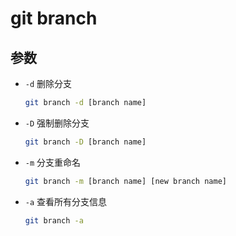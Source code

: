 # git branch

## 参数

- `-d` 删除分支

  ```bash
  git branch -d [branch name]
  ```

- `-D` 强制删除分支

  ````bash
  git branch -D [branch name]
  ````

- `-m` 分支重命名

  ```bash
  git branch -m [branch name] [new branch name]
  ```

- `-a` 查看所有分支信息

  ````bash
  git branch -a
  ````

  